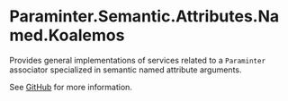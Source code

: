 # Paraminter.Semantic.Attributes.Named.Koalemos

Provides general implementations of services related to a `Paraminter` associator specialized in semantic named attribute arguments.

See [GitHub](https://github.com/Paraminter/Paraminter.Semantic.Attributes.Named.Koalemos) for more information.